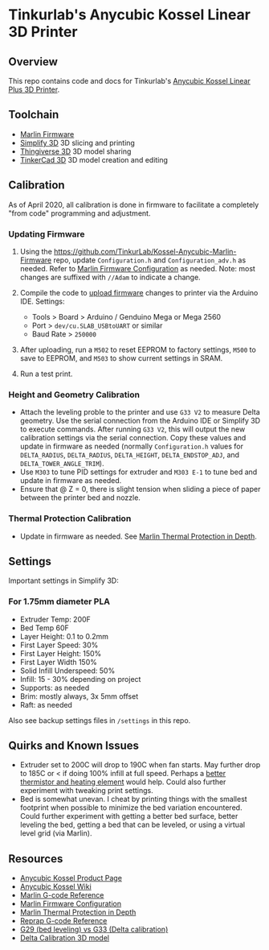 # Tinkurlab's Anycubic Kossel Linear 3D Printer

## Overview

This repo contains code and docs for Tinkurlab's [Anycubic Kossel Linear Plus 3D Printer](https://github.com/TinkurLab/3D-Printing).

## Toolchain

- [Marlin Firmware](https://marlinfw.org/)
- [Simplify 3D](https://www.simplify3d.com/) 3D slicing and printing
- [Thingiverse 3D](https://www.thingiverse.com/) 3D model sharing
- [TinkerCad 3D](https://www.tinkercad.com/) 3D model creation and editing

## Calibration

As of April 2020, all calibration is done in firmware to facilitate a completely "from code" programming and adjustment.

### Updating Firmware

1. Using the https://github.com/TinkurLab/Kossel-Anycubic-Marlin-Firmware repo, update `Configuration.h` and `Configuration_adv.h` as needed. Refer to [Marlin Firmware Configuration](https://marlinfw.org/docs/configuration/configuration.html) as needed. Note: most changes are suffixed with `//Adam` to indicate a change.
1. Compile the code to [upload firmware](https://marlinfw.org/docs/configuration/configuration.html#hardware-info) changes to printer via the Arduino IDE. Settings:

   - Tools > Board > Arduino / Genduino Mega or Mega 2560
   - Port > `dev/cu.SLAB_USBtoUART` or similar
   - Baud Rate > `250000`

1. After uploading, run a `M502` to reset EEPROM to factory settings, `M500` to save to EEPROM, and `M503` to show current settings in SRAM.
1. Run a test print.

### Height and Geometry Calibration

- Attach the leveling proble to the printer and use `G33 V2` to measure Delta geometry. Use the serial connection from the Arduino IDE or Simplify 3D to execute commands. After running `G33 V2`, this will output the new calibration settings via the serial connection. Copy these values and update in firmware as needed (normally `Configuration.h` values for `DELTA_RADIUS`, `DELTA_RADIUS`, `DELTA_HEIGHT`, `DELTA_ENDSTOP_ADJ`, and `DELTA_TOWER_ANGLE_TRIM`).
- Use `M303` to tune PID settings for extruder and `M303 E-1` to tune bed and update in firmware as needed.
- Ensure that @ Z = 0, there is slight tension when sliding a piece of paper between the printer bed and nozzle.

### Thermal Protection Calibration

- Update in firmware as needed. See [Marlin Thermal Protection in Depth](https://jgaurorawiki.com/thermal-runaway).

## Settings

Important settings in Simplify 3D:

### For 1.75mm diameter PLA

- Extruder Temp: 200F
- Bed Temp 60F
- Layer Height: 0.1 to 0.2mm
- First Layer Speed: 30%
- First Layer Height: 150%
- First Layer Width 150%
- Solid Infill Underspeed: 50%
- Infill: 15 - 30% depending on project
- Supports: as needed
- Brim: mostly always, 3x 5mm offset
- Raft: as needed

Also see backup settings files in `/settings` in this repo.

## Quirks and Known Issues

- Extruder set to 200C will drop to 190C when fan starts. May further drop to 185C or < if doing 100% infill at full speed. Perhaps a [better thermistor and heating element](https://www.lpomykal.cz/anycubic-kossel-replacement-parts/) would help. Could also further experiment with tweaking print settings.
- Bed is somewhat unevan. I cheat by printing things with the smallest footprint when possible to minimize the bed variation encountered. Could further experiment with getting a better bed surface, better leveling the bed, getting a bed that can be leveled, or using a virtual level grid (via Marlin).

## Resources

- [Anycubic Kossel Product Page](https://www.anycubic.com/products/anycubic-kossel-3d-printer)
- [Anycubic Kossel Wiki](http://www.lpomykal.cz/3d-printers/kossel/)
- [Marlin G-code Reference](https://marlinfw.org/meta/gcode/)
- [Marlin Firmware Configuration](https://marlinfw.org/docs/configuration/configuration.html)
- [Marlin Thermal Protection in Depth](https://jgaurorawiki.com/thermal-runaway)
- [Reprap G-code Reference](http://reprap.org/wiki/G-code)
- [G29 (bed leveling) vs G33 (Delta calibration)](https://hennerley.wordpress.com/2018/01/29/g29-vs-g33/)
- [Delta Calibration 3D model](https://www.thingiverse.com/thing:2256557)
